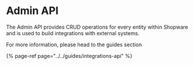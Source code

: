 # Admin API

The Admin API provides CRUD operations for every entity within Shopware and is used to build integrations with external systems.

For more information, please head to the guides section

{% page-ref page="../../guides/integrations-api" %}  